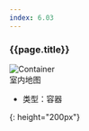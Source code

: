 ```yaml
---
index: 6.03
---
```

### {{page.title}}

![Container][Container-03]  
室内地图


- 类型：容器

[Container-03]: {{site.baseurl}}/assets/components/Container-03.png
{: height="200px"}
